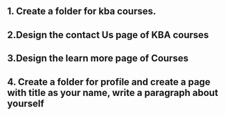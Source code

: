 
## 1. Create a folder for kba courses.
## 2.Design the contact Us page of KBA courses
## 3.Design the learn more page of Courses
## 4. Create a folder for profile and create a page with title as your name, write a paragraph about yourself
